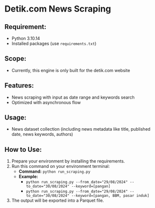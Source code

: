 # Detik.com News Scraping

## Requirement:
- Python 3.10.14
- Installed packages (use `requirements.txt`)

## Scope:
- Currently, this engine is only built for the detik.com website

## Features:
- News scraping with input as date range and keywords search
- Optimized with asynchronous flow

## Usage:
- News dataset collection (including news metadata like title, published date, news keywords, authors)

## How to Use:
1. Prepare your environment by installing the requirements.
2. Run this command on your environment terminal:
   - **Command:** `python run_scraping.py`
   - **Example:** 
     - `python run_scraping.py --from_date="29/08/2024" --to_date="30/08/2024" --keyword=[pangan]`
     - `python run_scraping.py --from_date="29/08/2024" --to_date="30/08/2024" --keyword=[pangan, BBM, pasar induk]`
3. The output will be exported into a Parquet file.
